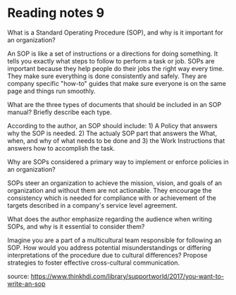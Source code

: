 # Reading notes 9

What is a Standard Operating Procedure (SOP), and why is it important for an organization?

An SOP is like a set of instructions or a directions for doing something. It tells you exactly what steps to follow to perform a task or job. SOPs are important because they help people do their jobs the right way every time. They make sure everything is done consistently and safely. They are company specific "how-to" guides that make sure everyone is on the same page and things run smoothly.

What are the three types of documents that should be included in an SOP manual? Briefly describe each type.

According to the author, an SOP should include: 1) A Policy that answers why the SOP is needed. 2) The actualy SOP part that answers the What, when, and why of what needs to be done and 3) the Work Instructions that answers how to accomplish the task. 

Why are SOPs considered a primary way to implement or enforce policies in an organization?

SOPs steer an organization to achieve the mission, vision, and goals of an organization and without them are not actionable. They encourage the consistency which is needed for compliance with or achievement of the targets described in a company's service level agreement.

What does the author emphasize regarding the audience when writing SOPs, and why is it essential to consider them?


Imagine you are a part of a multicultural team responsible for following an SOP. How would you address potential misunderstandings or differing interpretations of the procedure due to cultural differences? Propose strategies to foster effective cross-cultural communication.

source: https://www.thinkhdi.com/library/supportworld/2017/you-want-to-write-an-sop